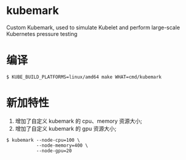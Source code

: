 # kubemark

Custom Kubemark, used to simulate Kubelet and perform large-scale Kubernetes pressure testing

# 编译

```
$ KUBE_BUILD_PLATFORMS=linux/amd64 make WHAT=cmd/kubemark
```

# 新加特性

1. 增加了自定义 kubemark 的 cpu、memory 资源大小;
2. 增加了自定义 kubemark 的 gpu 资源大小;

```
$ kubemark --node-cpu=100 \
           --node-memory=400 \
           --node-gpu=20
```